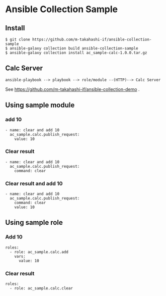 # Ansible Collection Sample

## Install

    $ git clone https://github.com/m-takahashi-if/ansible-collection-sample
    $ ansible-galaxy collection build ansible-collection-sample
    $ ansible-galaxy collection install ac_sample-calc-1.0.0.tar.gz


## Calc Server

    ansible-playbook --> playbook --> role/module --(HTTP)--> Calc Server

See https://github.com/m-takahashi-if/ansible-collection-demo .

## Using sample module

### add 10

    - name: clear and add 10
      ac_sample.calc.publish_request:
        value: 10

### Clear result

    - name: clear and add 10
      ac_sample.calc.publish_request:
        command: clear

### Clear result and add 10

    - name: clear and add 10
      ac_sample.calc.publish_request:
        command: clear
        value: 10

## Using sample role

### Add 10

    roles:
      - role: ac_sample.calc.add
        vars:
          value: 10

### Clear result

    roles:
      - role: ac_sample.calc.clear
